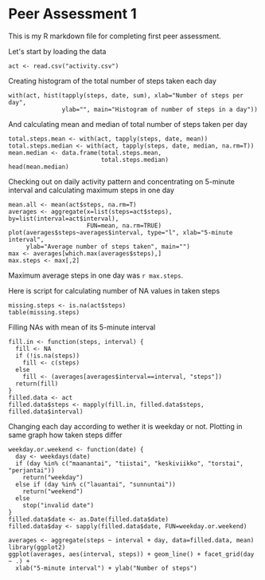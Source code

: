 Peer Assessment 1
=================

This is my R markdown file for completing first peer assessment.

Let's start by loading the data

```{r dataload}
act <- read.csv("activity.csv")
```

Creating histogram of the total number of steps taken each day
```{r, fig.height=4}
with(act, hist(tapply(steps, date, sum), xlab="Number of steps per day",
               ylab="", main="Histogram of number of steps in a day"))
```


And calculating mean and median of total number of steps taken per day
```{r}
total.steps.mean <- with(act, tapply(steps, date, mean))
total.steps.median <- with(act, tapply(steps, date, median, na.rm=T))
mean.median <- data.frame(total.steps.mean,
                          total.steps.median)
head(mean.median)
```

Checking out on daily activity pattern and concentrating on 5-minute interval
and calculating maximum steps in one day
```{r, fig.height=4}
mean.all <- mean(act$steps, na.rm=T)
averages <- aggregate(x=list(steps=act$steps), by=list(interval=act$interval),
                      FUN=mean, na.rm=TRUE)
plot(averages$steps~averages$interval, type="l", xlab="5-minute interval",
     ylab="Average number of steps taken", main="")
max <- averages[which.max(averages$steps),]
max.steps <- max[,2]
```
Maximum average steps in one day was `r max.steps`.


Here is script for calculating number of NA values in taken steps
``` {r}
missing.steps <- is.na(act$steps)
table(missing.steps)
```
 
Filling NAs with mean of its 5-minute interval 

``` {r}
fill.in <- function(steps, interval) {
  fill <- NA
  if (!is.na(steps))
    fill <- c(steps)
  else
    fill <- (averages[averages$interval==interval, "steps"])
  return(fill)
}
filled.data <- act
filled.data$steps <- mapply(fill.in, filled.data$steps, filled.data$interval)
``` 


Changing each day according to wether it is weekday or not. Plotting in same graph how taken steps differ

```{r, fig.height=6}
weekday.or.weekend <- function(date) {
  day <- weekdays(date)
  if (day %in% c("maanantai", "tiistai", "keskiviikko", "torstai", "perjantai"))
    return("weekday")
  else if (day %in% c("lauantai", "sunnuntai"))
    return("weekend")
  else
    stop("invalid date")
}
filled.data$date <- as.Date(filled.data$date)
filled.data$day <- sapply(filled.data$date, FUN=weekday.or.weekend)

averages <- aggregate(steps ~ interval + day, data=filled.data, mean)
library(ggplot2)
ggplot(averages, aes(interval, steps)) + geom_line() + facet_grid(day ~ .) +
  xlab("5-minute interval") + ylab("Number of steps")
```
 



